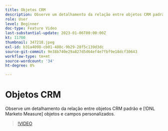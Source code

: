 ```yaml
---
title: Objetos CRM
description: Observe um detalhamento da relação entre objetos CRM padrão e [!DNL Marketo Measure] objetos e campos personalizados.
role: User
level: Beginner
doc-type: Feature Video
last-substantial-update: 2023-01-06T00:00:00Z
kt: 11700
thumbnail: 347218.jpeg
exl-id: b31a4098-cb01-408c-9b29-28f5c139d3dc
source-git-commit: 9e38b740e29a827d5d64ef4e7fbf9e18dcf30643
workflow-type: tm+mt
source-wordcount: '34'
ht-degree: 0%

---
```


# Objetos CRM

Observe um detalhamento da relação entre objetos CRM padrão e [!DNL Marketo Measure] objetos e campos personalizados.

>[!VIDEO](https://video.tv.adobe.com/v/347218/?quality=12&learn=on)
